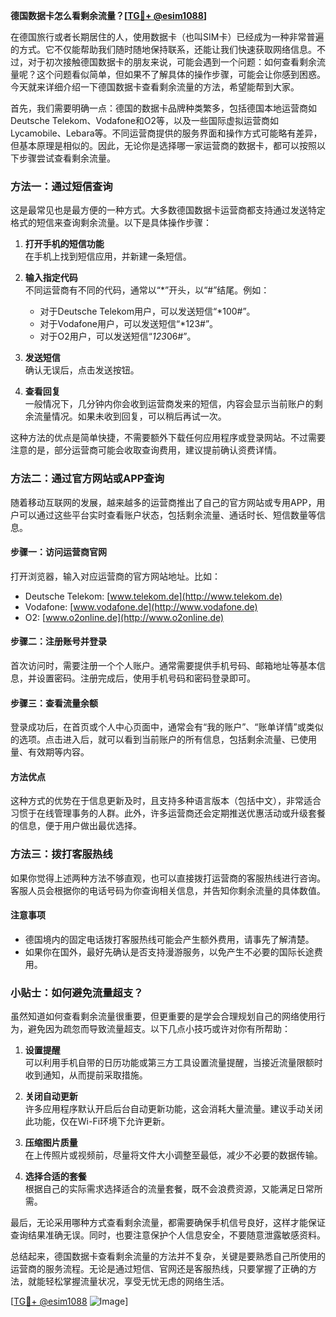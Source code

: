 **德国数据卡怎么看剩余流量？[[TG💪+ @esim1088](https://t.me/s/esim1088)]**

在德国旅行或者长期居住的人，使用数据卡（也叫SIM卡）已经成为一种非常普遍的方式。它不仅能帮助我们随时随地保持联系，还能让我们快速获取网络信息。不过，对于初次接触德国数据卡的朋友来说，可能会遇到一个问题：如何查看剩余流量呢？这个问题看似简单，但如果不了解具体的操作步骤，可能会让你感到困惑。今天就来详细介绍一下德国数据卡查看剩余流量的方法，希望能帮到大家。

首先，我们需要明确一点：德国的数据卡品牌种类繁多，包括德国本地运营商如Deutsche Telekom、Vodafone和O2等，以及一些国际虚拟运营商如Lycamobile、Lebara等。不同运营商提供的服务界面和操作方式可能略有差异，但基本原理是相似的。因此，无论你是选择哪一家运营商的数据卡，都可以按照以下步骤尝试查看剩余流量。

### 方法一：通过短信查询

这是最常见也是最方便的一种方式。大多数德国数据卡运营商都支持通过发送特定格式的短信来查询剩余流量。以下是具体操作步骤：

1. **打开手机的短信功能**  
   在手机上找到短信应用，并新建一条短信。

2. **输入指定代码**  
   不同运营商有不同的代码，通常以“*”开头，以“#”结尾。例如：
   - 对于Deutsche Telekom用户，可以发送短信“*100#”。
   - 对于Vodafone用户，可以发送短信“*123#”。
   - 对于O2用户，可以发送短信“*123*06#”。

3. **发送短信**  
   确认无误后，点击发送按钮。

4. **查看回复**  
   一般情况下，几分钟内你会收到运营商发来的短信，内容会显示当前账户的剩余流量情况。如果未收到回复，可以稍后再试一次。

这种方法的优点是简单快捷，不需要额外下载任何应用程序或登录网站。不过需要注意的是，部分运营商可能会收取查询费用，建议提前确认资费详情。

### 方法二：通过官方网站或APP查询

随着移动互联网的发展，越来越多的运营商推出了自己的官方网站或专用APP，用户可以通过这些平台实时查看账户状态，包括剩余流量、通话时长、短信数量等信息。

#### 步骤一：访问运营商官网
打开浏览器，输入对应运营商的官方网站地址。比如：
- Deutsche Telekom: [www.telekom.de](http://www.telekom.de)
- Vodafone: [www.vodafone.de](http://www.vodafone.de)
- O2: [www.o2online.de](http://www.o2online.de)

#### 步骤二：注册账号并登录
首次访问时，需要注册一个个人账户。通常需要提供手机号码、邮箱地址等基本信息，并设置密码。注册完成后，使用手机号码和密码登录即可。

#### 步骤三：查看流量余额
登录成功后，在首页或个人中心页面中，通常会有“我的账户”、“账单详情”或类似的选项。点击进入后，就可以看到当前账户的所有信息，包括剩余流量、已使用量、有效期等内容。

#### 方法优点
这种方式的优势在于信息更新及时，且支持多种语言版本（包括中文），非常适合习惯于在线管理事务的人群。此外，许多运营商还会定期推送优惠活动或升级套餐的信息，便于用户做出最优选择。

### 方法三：拨打客服热线

如果你觉得上述两种方法不够直观，也可以直接拨打运营商的客服热线进行咨询。客服人员会根据你的电话号码为你查询相关信息，并告知你剩余流量的具体数值。

#### 注意事项
- 德国境内的固定电话拨打客服热线可能会产生额外费用，请事先了解清楚。
- 如果你在国外，最好先确认是否支持漫游服务，以免产生不必要的国际长途费用。

### 小贴士：如何避免流量超支？

虽然知道如何查看剩余流量很重要，但更重要的是学会合理规划自己的网络使用行为，避免因为疏忽而导致流量超支。以下几点小技巧或许对你有所帮助：

1. **设置提醒**  
   可以利用手机自带的日历功能或第三方工具设置流量提醒，当接近流量限额时收到通知，从而提前采取措施。

2. **关闭自动更新**  
   许多应用程序默认开启后台自动更新功能，这会消耗大量流量。建议手动关闭此功能，仅在Wi-Fi环境下允许更新。

3. **压缩图片质量**  
   在上传照片或视频前，尽量将文件大小调整至最低，减少不必要的数据传输。

4. **选择合适的套餐**  
   根据自己的实际需求选择适合的流量套餐，既不会浪费资源，又能满足日常所需。

最后，无论采用哪种方式查看剩余流量，都需要确保手机信号良好，这样才能保证查询结果准确无误。同时，也要注意保护个人信息安全，不要随意泄露敏感资料。

总结起来，德国数据卡查看剩余流量的方法并不复杂，关键是要熟悉自己所使用的运营商的服务流程。无论是通过短信、官网还是客服热线，只要掌握了正确的方法，就能轻松掌握流量状况，享受无忧无虑的网络生活。

[[TG💪+ @esim1088](https://t.me/s/esim1088) ![Image](https://i.postimg.cc/4NQfJmqS/Snipaste-2025-05-13-00-14-12.png)]